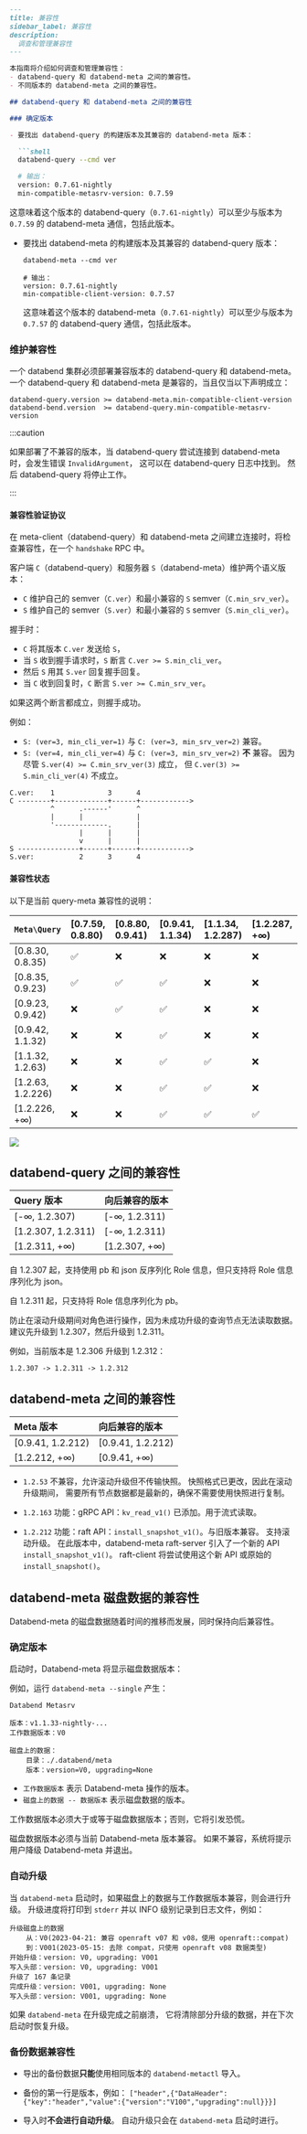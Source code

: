 ```markdown
---
title: 兼容性
sidebar_label: 兼容性
description:
  调查和管理兼容性
---

本指南将介绍如何调查和管理兼容性：
- databend-query 和 databend-meta 之间的兼容性。
- 不同版本的 databend-meta 之间的兼容性。

## databend-query 和 databend-meta 之间的兼容性

### 确定版本

- 要找出 databend-query 的构建版本及其兼容的 databend-meta 版本：

  ```shell
  databend-query --cmd ver

  # 输出：
  version: 0.7.61-nightly
  min-compatible-metasrv-version: 0.7.59
  ```

  这意味着这个版本的 databend-query（`0.7.61-nightly`）可以至少与版本为 `0.7.59` 的 databend-meta 通信，包括此版本。

- 要找出 databend-meta 的构建版本及其兼容的 databend-query 版本：

  ```shell
  databend-meta --cmd ver

  # 输出：
  version: 0.7.61-nightly
  min-compatible-client-version: 0.7.57
  ```

  这意味着这个版本的 databend-meta（`0.7.61-nightly`）可以至少与版本为 `0.7.57` 的 databend-query 通信，包括此版本。

### 维护兼容性

一个 databend 集群必须部署兼容版本的 databend-query 和 databend-meta。
一个 databend-query 和 databend-meta 是兼容的，当且仅当以下声明成立：

```
databend-query.version >= databend-meta.min-compatible-client-version
databend-bend.version  >= databend-query.min-compatible-metasrv-version
```

:::caution

如果部署了不兼容的版本，当 databend-query 尝试连接到 databend-meta 时，会发生错误 `InvalidArgument`，
这可以在 databend-query 日志中找到。
然后 databend-query 将停止工作。

:::

#### 兼容性验证协议

在 meta-client（databend-query）和 databend-meta 之间建立连接时，将检查兼容性，在一个 `handshake` RPC 中。

客户端 `C`（databend-query）和服务器 `S`（databend-meta）维护两个语义版本：

- `C` 维护自己的 semver（`C.ver`）和最小兼容的 `S` semver（`C.min_srv_ver`）。
- `S` 维护自己的 semver（`S.ver`）和最小兼容的 `S` semver（`S.min_cli_ver`）。

握手时：

- `C` 将其版本 `C.ver` 发送给 `S`，
- 当 `S` 收到握手请求时，`S` 断言 `C.ver >= S.min_cli_ver`。
- 然后 `S` 用其 `S.ver` 回复握手回复。
- 当 `C` 收到回复时，`C` 断言 `S.ver >= C.min_srv_ver`。

如果这两个断言都成立，则握手成功。

例如：
- `S: (ver=3, min_cli_ver=1)` 与 `C: (ver=3, min_srv_ver=2)` 兼容。
- `S: (ver=4, min_cli_ver=4)` 与 `C: (ver=3, min_srv_ver=2)` **不** 兼容。
  因为尽管 `S.ver(4) >= C.min_srv_ver(3)` 成立，
  但 `C.ver(3) >= S.min_cli_ver(4)` 不成立。

```text
C.ver:    1             3      4
C --------+-------------+------+------------>
          ^      .------'      ^
          |      |             |
          '-------------.      |
                 |      |      |
                 v      |      |
S ---------------+------+------+------------>
S.ver:           2      3      4
```

#### 兼容性状态

以下是当前 query-meta 兼容性的说明：

| `Meta\Query`      | [0.7.59, 0.8.80) | [0.8.80, 0.9.41) | [0.9.41, 1.1.34) | [1.1.34, 1.2.287) | [1.2.287, +∞) |
|:------------------|:-----------------|:-----------------|:-----------------|:---------------|:-----------|
| [0.8.30, 0.8.35)  | ✅                | ❌                | ❌                | ❌              | ❌          |
| [0.8.35, 0.9.23)  | ✅                | ✅                | ✅                | ❌              | ❌          |
| [0.9.23, 0.9.42)  | ❌                | ✅                | ✅                | ❌              | ❌          |
| [0.9.42, 1.1.32)  | ❌                | ❌                | ✅                | ❌              | ❌          |
| [1.1.32, 1.2.63)  | ❌                | ❌                | ✅                | ✅              | ❌          |
| [1.2.63, 1.2.226) | ❌                | ❌                | ✅                | ✅              | ❌          |
| [1.2.226, +∞)     | ❌                | ❌                | ✅                | ✅              | ✅          |

<img src="/img/deploy/compatibility.excalidraw.png"/>

## databend-query 之间的兼容性

| Query 版本         | 向后兼容的版本              |
|:-------------------|:--------------------------|
| [-∞, 1.2.307)      | [-∞, 1.2.311)             |
| [1.2.307, 1.2.311) | [-∞, 1.2.311)             |
| [1.2.311, +∞)      | [1.2.307, +∞)             |

自 1.2.307 起，支持使用 pb 和 json 反序列化 Role 信息，但只支持将 Role 信息序列化为 json。

自 1.2.311 起，只支持将 Role 信息序列化为 pb。

防止在滚动升级期间对角色进行操作，因为未成功升级的查询节点无法读取数据。建议先升级到 1.2.307，然后升级到 1.2.311。

例如，当前版本是 1.2.306 升级到 1.2.312：

```
1.2.307 -> 1.2.311 -> 1.2.312

```

## databend-meta 之间的兼容性

| Meta 版本          | 向后兼容的版本            |
|:------------------|:-------------------------|
| [0.9.41, 1.2.212) | [0.9.41, 1.2.212)        |
| [1.2.212, +∞)     | [0.9.41, +∞)             |


- `1.2.53` 不兼容，允许滚动升级但不传输快照。
  快照格式已更改，因此在滚动升级期间，
  需要所有节点数据都是最新的，确保不需要使用快照进行复制。

- `1.2.163` 功能：gRPC API：`kv_read_v1()` 已添加。用于流式读取。

- `1.2.212` 功能：raft API：`install_snapshot_v1()`。与旧版本兼容。
  支持滚动升级。
  在此版本中，databend-meta raft-server 引入了一个新的 API `install_snapshot_v1()`。
  raft-client 将尝试使用这个新 API 或原始的 `install_snapshot()`。


## databend-meta 磁盘数据的兼容性

Databend-meta 的磁盘数据随着时间的推移而发展，同时保持向后兼容性。

### 确定版本

启动时，Databend-meta 将显示磁盘数据版本：

例如，运行 `databend-meta --single` 产生：

```
Databend Metasrv

版本：v1.1.33-nightly-...
工作数据版本：V0

磁盘上的数据：
    目录：./.databend/meta
    版本：version=V0, upgrading=None
```

- `工作数据版本` 表示 Databend-meta 操作的版本。
- `磁盘上的数据 -- 数据版本` 表示磁盘数据的版本。

工作数据版本必须大于或等于磁盘数据版本；否则，它将引发恐慌。

磁盘数据版本必须与当前 Databend-meta 版本兼容。
如果不兼容，系统将提示用户降级 Databend-meta 并退出。

### 自动升级

当 `databend-meta` 启动时，如果磁盘上的数据与工作数据版本兼容，则会进行升级。
升级进度将打印到 `stderr` 并以 INFO 级别记录到日志文件，例如：

```text
升级磁盘上的数据
    从：V0(2023-04-21: 兼容 openraft v07 和 v08，使用 openraft::compat)
    到：V001(2023-05-15: 去除 compat，只使用 openraft v08 数据类型)
开始升级：version: V0, upgrading: V001
写入头部：version: V0, upgrading: V001
升级了 167 条记录
完成升级：version: V001, upgrading: None
写入头部：version: V001, upgrading: None
```

如果 `databend-meta` 在升级完成之前崩溃，
它将清除部分升级的数据，并在下次启动时恢复升级。

### 备份数据兼容性

- 导出的备份数据**只能**使用相同版本的 `databend-metactl` 导入。

- 备份的第一行是版本，例如：
  `["header",{"DataHeader":{"key":"header","value":{"version":"V100","upgrading":null}}}]`

- 导入时**不会进行自动升级**。
  自动升级只会在 `databend-meta` 启动时进行。
```